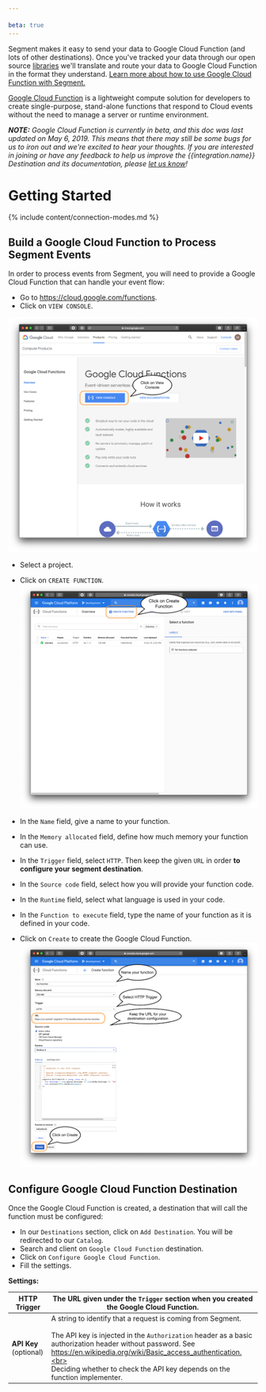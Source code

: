 ```yaml
---

beta: true
---
```


Segment makes it easy to send your data to Google Cloud Function (and lots of other destinations). Once you've tracked your data through our open source [libraries](https://segment.com/libraries) we'll translate and route your data to Google Cloud Function in the format they understand. [Learn more about how to use Google Cloud Function with Segment.](https://segment.com/integrations/google-cloud-function)

[Google Cloud Function](https://cloud.google.com/function) is a lightweight compute solution for developers to create single-purpose, stand-alone functions that respond to Cloud events without the need to manage a server or runtime environment.

_**NOTE:** Google Cloud Function is currently in beta, and this doc was last updated on May 6, 2019. This means that there may still be some bugs for us to iron out and we're excited to hear your thoughts. If you are interested in joining or have any feedback to help us improve the {{integration.name}} Destination and its documentation, please [let us know](https://segment.com/help/contact)!_

# Getting Started

{% include content/connection-modes.md %}

## Build a Google Cloud Function to Process Segment Events

In order to process events from Segment, you will need to provide a Google Cloud Function that can handle your event flow:


- Go to https://cloud.google.com/functions.
- Click on `VIEW CONSOLE`.


![](images/gcloud1.png)

- Select a project.
- Click on `CREATE FUNCTION`.
![](images/gcloud2.png)

- In the `Name` field, give a name to your function.
- In the `Memory allocated` field, define how much memory your function can use.
- In the `Trigger` field, select `HTTP`. Then keep the given `URL` in order **to configure your segment destination**.
- In the `Source code` field, select how you will provide your function code.
- In the `Runtime` field, select what language is used in your code.
- In the `Function to execute` field, type the name of your function as it is defined in your code.
- Click on `Create` to create the Google Cloud Function.
![](images/gcloud3.png)

## Configure Google Cloud Function Destination

Once the Google Cloud Function is created, a destination that will call the function must be configured:

- In our `Destinations` section, click on `Add Destination`. You will be redirected to our `Catalog`.
- Search and client on `Google Cloud Function` destination.
- Click on `Configure Google Cloud Function`.
- Fill the settings.

**Settings:**

| **HTTP Trigger**       | The URL given under the `Trigger` section when you created the Google Cloud Function.                                                                                                                                                                                                                                        |
| ---------------------- | ---------------------------------------------------------------------------------------------------------------------------------------------------------------------------------------------------------------------------------------------------------------------------------------------------------------------------- |
| **API Key** (optional) | A string to identify that a request is coming from Segment. <br><br>The API key is injected in the `Authorization` header as a basic authorization header without password. See https://en.wikipedia.org/wiki/Basic_access_authentication.<br><br>Deciding whether to check the API key depends on the function implementer. |


